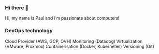 ### Hi there 👋

Hi, my name is Paul and I'm passionate about computers!

### DevOps technology
Cloud Provider (AWS, GCP, OVH)
Monitoring (Datadog)
Virtualization (VMware, Proxmox)
Containerisation (Docker, Kubernetes)
Versioning (Git)

